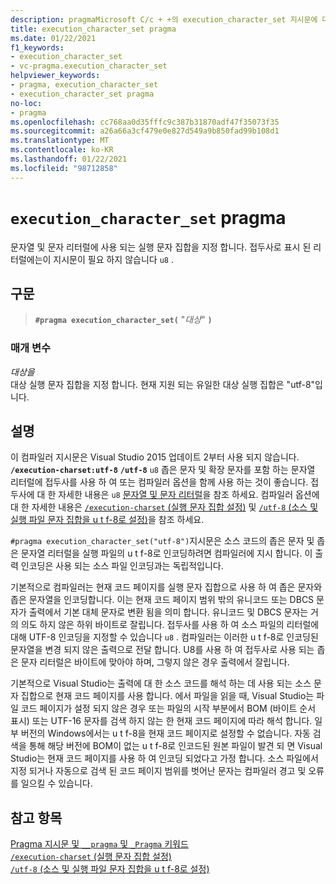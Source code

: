 ```yaml
---
description: pragmaMicrosoft C/c + +의 execution_character_set 지시문에 대해 자세히 알아보세요.
title: execution_character_set pragma
ms.date: 01/22/2021
f1_keywords:
- execution_character_set
- vc-pragma.execution_character_set
helpviewer_keywords:
- pragma, execution_character_set
- execution_character_set pragma
no-loc:
- pragma
ms.openlocfilehash: cc768aa0d35fffc9c387b31870adf47f35073f35
ms.sourcegitcommit: a26a66a3cf479e0e827d549a9b850fad99b108d1
ms.translationtype: MT
ms.contentlocale: ko-KR
ms.lasthandoff: 01/22/2021
ms.locfileid: "98712858"
---
```

# <a name="execution_character_set-no-locpragma"></a>`execution_character_set` pragma

문자열 및 문자 리터럴에 사용 되는 실행 문자 집합을 지정 합니다. 접두사로 표시 된 리터럴에는이 지시문이 필요 하지 않습니다 `u8` .

## <a name="syntax"></a>구문

> **`#pragma execution_character_set(`** "*대상*" **`)`**

### <a name="parameters"></a>매개 변수

*대상을*\
대상 실행 문자 집합을 지정 합니다. 현재 지원 되는 유일한 대상 실행 집합은 "utf-8"입니다.

## <a name="remarks"></a>설명

이 컴파일러 지시문은 Visual Studio 2015 업데이트 2부터 사용 되지 않습니다. **`/execution-charset:utf-8`** **`/utf-8`** `u8` 좁은 문자 및 확장 문자를 포함 하는 문자열 리터럴에 접두사를 사용 하 여 또는 컴파일러 옵션을 함께 사용 하는 것이 좋습니다. 접두사에 대 한 자세한 내용은 `u8` [문자열 및 문자 리터럴](../cpp/string-and-character-literals-cpp.md)을 참조 하세요. 컴파일러 옵션에 대 한 자세한 내용은 [ `/execution-charset` (실행 문자 집합 설정)](../build/reference/execution-charset-set-execution-character-set.md) 및 [ `/utf-8` (소스 및 실행 파일 문자 집합을 u t f-8로 설정)](../build/reference/utf-8-set-source-and-executable-character-sets-to-utf-8.md)을 참조 하세요.

`#pragma execution_character_set("utf-8")`지시문은 소스 코드의 좁은 문자 및 좁은 문자열 리터럴을 실행 파일의 u t f-8로 인코딩하려면 컴파일러에 지시 합니다. 이 출력 인코딩은 사용 되는 소스 파일 인코딩과는 독립적입니다.

기본적으로 컴파일러는 현재 코드 페이지를 실행 문자 집합으로 사용 하 여 좁은 문자와 좁은 문자열을 인코딩합니다. 이는 현재 코드 페이지 범위 밖의 유니코드 또는 DBCS 문자가 출력에서 기본 대체 문자로 변환 됨을 의미 합니다. 유니코드 및 DBCS 문자는 거의 의도 하지 않은 하위 바이트로 잘립니다. 접두사를 사용 하 여 소스 파일의 리터럴에 대해 UTF-8 인코딩을 지정할 수 있습니다 `u8` . 컴파일러는 이러한 u t f-8로 인코딩된 문자열을 변경 되지 않은 출력으로 전달 합니다. U8를 사용 하 여 접두사로 사용 되는 좁은 문자 리터럴은 바이트에 맞아야 하며, 그렇지 않은 경우 출력에서 잘립니다.

기본적으로 Visual Studio는 출력에 대 한 소스 코드를 해석 하는 데 사용 되는 소스 문자 집합으로 현재 코드 페이지를 사용 합니다. 에서 파일을 읽을 때, Visual Studio는 파일 코드 페이지가 설정 되지 않은 경우 또는 파일의 시작 부분에서 BOM (바이트 순서 표시) 또는 UTF-16 문자를 검색 하지 않는 한 현재 코드 페이지에 따라 해석 합니다. 일부 버전의 Windows에서는 u t f-8을 현재 코드 페이지로 설정할 수 없습니다. 자동 검색을 통해 해당 버전에 BOM이 없는 u t f-8로 인코드된 원본 파일이 발견 되 면 Visual Studio는 현재 코드 페이지를 사용 하 여 인코딩 되었다고 가정 합니다. 소스 파일에서 지정 되거나 자동으로 검색 된 코드 페이지 범위를 벗어난 문자는 컴파일러 경고 및 오류를 일으킬 수 있습니다.

## <a name="see-also"></a>참고 항목

[Pragma 지시문 및 `__pragma` 및 `_Pragma` 키워드](./pragma-directives-and-the-pragma-keyword.md)\
[`/execution-charset` (실행 문자 집합 설정)](../build/reference/execution-charset-set-execution-character-set.md)\
[`/utf-8` (소스 및 실행 파일 문자 집합을 u t f-8로 설정)](../build/reference/utf-8-set-source-and-executable-character-sets-to-utf-8.md)
